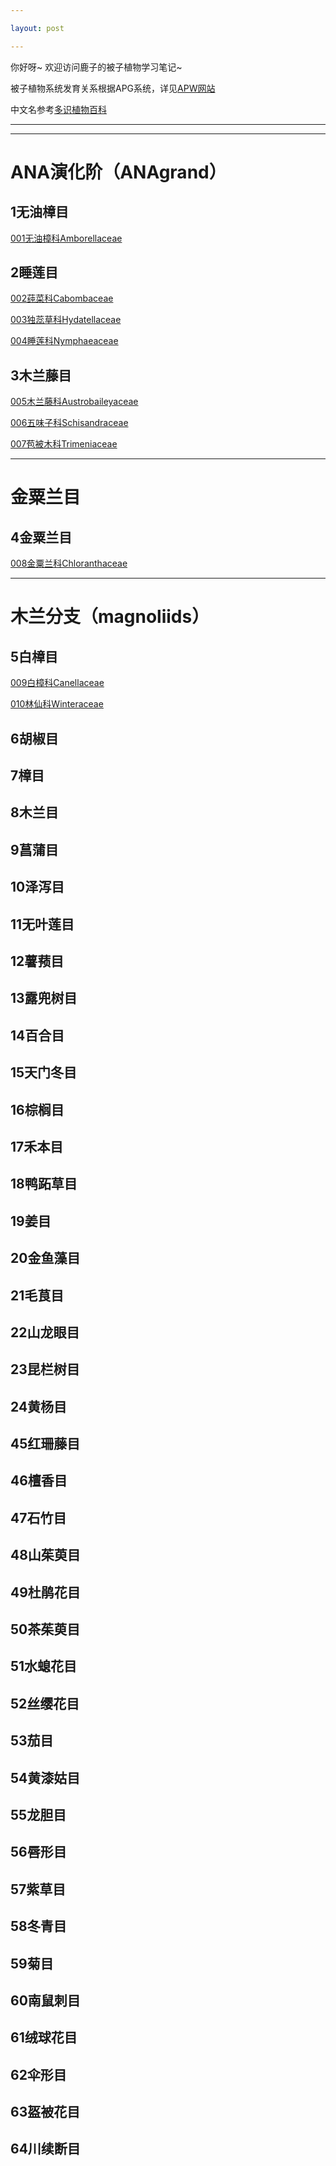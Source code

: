 ---layout: post---你好呀~ 欢迎访问鹿子的被子植物学习笔记~被子植物系统发育关系根据APG系统，详见[APW网站](http://www.mobot.org/MOBOT/research/APweb/)中文名参考[多识植物百科](http://duocet.ibiodiversity.net/index.php?title=首页)------<h1> ANA演化阶（ANAgrand） </h1>  <h2> 1无油樟目 </h2>  [001无油樟科Amborellaceae]()<h2> 2睡莲目 </h2>  [002莼菜科Cabombaceae]()[003独蕊草科Hydatellaceae]()[004睡莲科Nymphaeaceae]()<h2> 3木兰藤目 </h2>  [005木兰藤科Austrobaileyaceae]()[006五味子科Schisandraceae]()[007苞被木科Trimeniaceae]()---<h1> 金粟兰目 </h1>  <h2> 4金粟兰目 </h2>  [008金粟兰科Chloranthaceae]()---<h1> 木兰分支（magnoliids） </h1>  <h2> 5白樟目 </h2>[009白樟科Canellaceae]()[010林仙科Winteraceae]()<h2> 6胡椒目 </h2><h2> 7樟目 </h2><h2> 8木兰目 </h2><h2> 9菖蒲目 </h2><h2> 10泽泻目 </h2><h2> 11无叶莲目 </h2><h2> 12薯蓣目 </h2><h2> 13露兜树目 </h2><h2> 14百合目 </h2><h2> 15天门冬目 </h2><h2> 16棕榈目 </h2><h2> 17禾本目 </h2><h2> 18鸭跖草目 </h2><h2> 19姜目 </h2><h2> 20金鱼藻目 </h2><h2> 21毛茛目 </h2><h2> 22山龙眼目 </h2><h2> 23昆栏树目 </h2><h2> 24黄杨目 </h2><h2>  </h2><h2>  </h2><h2>  </h2><h2>  </h2><h2>  </h2><h2>  </h2><h2>  </h2><h2>  </h2><h2>  </h2><h2>  </h2><h2>  </h2><h2>  </h2><h2>  </h2><h2>  </h2><h2>  </h2><h2>  </h2><h2> 45红珊藤目 </h2><h2> 46檀香目 </h2><h2> 47石竹目 </h2><h2> 48山茱萸目 </h2><h2> 49杜鹃花目 </h2><h2> 50茶茱萸目 </h2><h2> 51水螅花目 </h2><h2> 52丝缨花目 </h2><h2> 53茄目 </h2><h2> 54黄漆姑目 </h2><h2> 55龙胆目 </h2><h2> 56唇形目 </h2><h2> 57紫草目 </h2><h2> 58冬青目 </h2><h2> 59菊目 </h2><h2> 60南鼠刺目 </h2><h2> 61绒球花目 </h2><h2> 62伞形目 </h2><h2> 63盔被花目 </h2><h2> 64川续断目 </h2>[]()[]()[]()[]()[]()[]()[]()[]()[]()[]()[]()[]()[]()[]()[]()